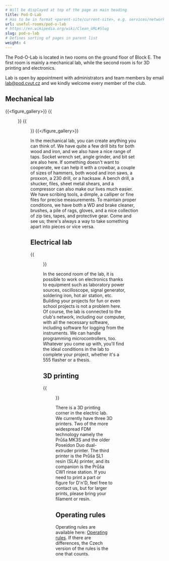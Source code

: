 ```yaml
---
# Will be displayed at top of the page as main heading
title: Pod-O-Lab
# Has to be in format <parent-site/current-site>, e.g. services/network (notice missing slash at the beginning)
url: useful-rooms/pod-o-lab
# https://en.wikipedia.org/wiki/Clean_URL#Slug
slug: pod-o-lab
# Defines sorting of pages in parent list
weight: 4
---
```


The Pod-O-Lab is located in two rooms on the ground floor of Block E. The first room is mainly a mechanical lab, while the second room is for 3D printing and electronics.

Lab is open by appointment with administrators and team members by email [lab@pod.cvut.cz](mailto:lab@pod.cvut.cz) and we kindly welcome every member of the club.

## Mechanical lab

{{<figure_gallery>}}
    {{<figure src="images/useful-rooms/pod-o-lab/mechlab_1.jpg" alt="Mechanical lab">}}
    {{<figure src="images/useful-rooms/pod-o-lab/mechlab_2.jpg" alt="Mechanical lab">}}
{{</figure_gallery>}}

In the mechanical lab, you can create anything you can think of. We have quite a few drill bits for both wood and iron, and we also have a nice range of taps. Socket wrench set, angle grinder, and bit set are also here. If something doesn't want to cooperate, we can help it with a crowbar, a couple of sizes of hammers, both wood and iron saws, a proxxon, a 230 drill, or a hacksaw.
A bench drill, a shucker, files, sheet metal shears, and a compressor can also make our lives much easier. We have scribing tools, a dimple, a calliper or fine files for precise measurements. To maintain proper conditions, we have both a WD and brake cleaner, brushes, a pile of rags, gloves, and a nice collection of zip ties, tapes, and protective gear. Come and see us; there's always a way to take something apart into pieces or vice versa.

## Electrical lab

{{<figure src="images/useful-rooms/pod-o-lab/ellab.jpg" alt="Electrical lab" imgop="rt_fit">}}

In the second room of the lab, it is possible to work on electronics thanks to equipment such as laboratory power sources, oscilloscope, signal generator, soldering iron, hot air station, etc. Building your projects for fun or even school projects is not a problem here. Of course, the lab is connected to the club's network, including our computer, with all the necessary software, including software for logging from the instruments. We can handle programming microcontrollers, too. Whatever you come up with, you'll find the ideal conditions in the lab to complete your project, whether it's a 555 flasher or a thesis.

## 3D printing

{{<figure src="images/useful-rooms/pod-o-lab/3dprint.jpg" alt="3D printing" imgop="rt_fit">}}

There is a 3D printing corner in the electric lab. We currently have three 3D printers. Two of the more widespread FDM technology namely the Průša MK3S and the older Poseidon Duo dual-extruder printer. The third printer is the Průša SL1 resin (SLA) printer, and its companion is the Průša CW1 rinse station. If you need to print a part or figure for D'n'D, feel free to contact us, but for larger prints, please bring your filament or resin.

## Operating rules

Operating rules are available here: [Operating rules](https://s3.pod.cvut.cz/common/provozni_rady/pod_o_lab/operating_rules_pod_o_lab_en.pdf). If there are differences, the Czech version of the rules is the one that counts.
